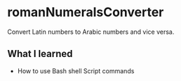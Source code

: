 # romanNumeralsConverter
 Convert Latin numbers to Arabic numbers and vice versa.
 
 ## What I learned
 
 - How to use Bash shell Script commands 
